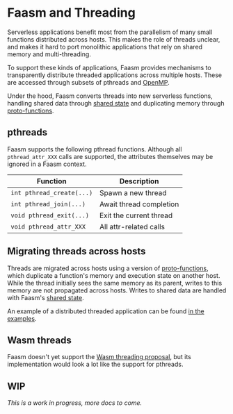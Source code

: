 # Faasm and Threading

Serverless applications benefit most from the parallelism of many small functions
distributed across hosts. This makes the role of threads unclear, and makes it hard 
to port monolithic applications that rely on shared memory and multi-threading.

To support these kinds of applications, Faasm provides mechanisms to transparently
distribute threaded applications across multiple hosts. These are accessed through 
subsets of pthreads and [OpenMP](openmp.md). 

Under the hood, Faasm converts threads into new serverless functions, handling 
shared data through [shared state](state.md) and duplicating memory through 
[proto-functions](proto_faaslets.md).

## pthreads
 
Faasm supports the following pthread functions. Although all `pthread_attr_XXX` calls
are supported, the attributes themselves may be ignored in a Faasm context.
 
| Function | Description  |
|---|---|
| `int pthread_create(...)` | Spawn a new thread | 
| `int pthread_join(...)` | Await thread completion |
| `void pthread_exit(...)` | Exit the current thread |
| `void pthread_attr_XXX` | All attr-related calls |

## Migrating threads across hosts

Threads are migrated across hosts using a version of [proto-functions](proto_faaslets.md), 
which duplicate a function's memory and execution state on another host. While the thread 
initially sees the same memory as its parent, writes to this memory are not propagated 
across hosts. Writes to shared data are handled with Faasm's [shared state](state.md).

An example of a distributed threaded application can be found [in the examples](../func/demo/threads_dist.cpp).

## Wasm threads

Faasm doesn't yet support the [Wasm threading proposal](https://github.com/WebAssembly/threads), 
but its implementation would look a lot like the support for pthreads. 

## WIP

_This is a work in progress, more docs to come._